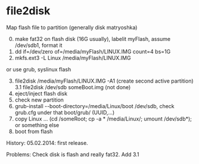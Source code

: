 file2disk
=========

Map flash file to partition (generally disk matryoshka)

0. make fat32 on flash disk (16G usually), labelit myFlash, assume /dev/sdb1, format it
1. dd if=/dev/zero of=/media/myFlash/LINUX.IMG count=4 bs=1G
2. mkfs.ext3 -L Linux /media/myFlash/LINUX.IMG

or use grub, syslinux flash

3. file2disk /media/myFlash/LINUX.IMG -A1 (create second active partition)
3.1 file2disk /dev/sdb someBoot.img (not done)
4. eject/inject flash disk
5. check new partition
6. grub-install --boot-directory=/media/Linux/boot /dev/sdb, check grub.cfg under that boot/grub/ (UUID,...)
7. copy Linux ... (cd /someRoot; cp -a * /media/Linux/; umount /dev/sdb*); or something else
8. boot from flash

History:
05.02.2014: first release.

Problems:
Check disk is flash and really fat32.
Add 3.1



